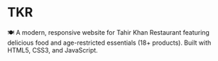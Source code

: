 # TKR
🍽️ A modern, responsive website for Tahir Khan Restaurant featuring delicious food and age-restricted essentials (18+ products). Built with HTML5, CSS3, and JavaScript.
